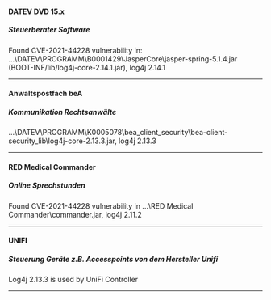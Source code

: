 #### DATEV DVD 15.x  
##### Steuerberater Software  
Found CVE-2021-44228 vulnerability in:  
...\DATEV\PROGRAMM\B0001429\JasperCore\jasper-spring-5.1.4.jar (BOOT-INF/lib/log4j-core-2.14.1.jar), log4j 2.14.1  
***
#### Anwaltspostfach beA  
##### Kommunikation Rechtsanwälte  
...\DATEV\PROGRAMM\K0005078\bea_client_security\bea-client-security_lib\log4j-core-2.13.3.jar, log4j 2.13.3
***
#### RED Medical Commander
##### Online Sprechstunden  
Found CVE-2021-44228 vulnerability in 
...\RED Medical Commander\commander.jar, log4j 2.11.2
***
#### UNIFI  
##### Steuerung Geräte z.B. Accesspoints von dem Hersteller Unifi  
Log4j 2.13.3 is used by UniFi Controller  
***

